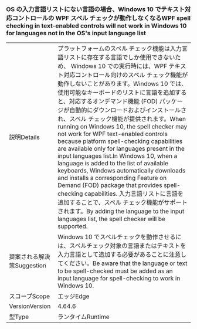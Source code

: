 ### <a name="wpf-spell-checking-in-text-enabled-controls-will-not-work-in-windows-10-for-languages-not-in-the-oss-input-language-list"></a><span data-ttu-id="b2076-101">OS の入力言語リストにない言語の場合、Windows 10 でテキスト対応コントロールの WPF スペル チェックが動作しなくなる</span><span class="sxs-lookup"><span data-stu-id="b2076-101">WPF spell checking in text-enabled controls will not work in Windows 10 for languages not in the OS's input language list</span></span>

|   |   |
|---|---|
|<span data-ttu-id="b2076-102">説明</span><span class="sxs-lookup"><span data-stu-id="b2076-102">Details</span></span>|<span data-ttu-id="b2076-103">プラットフォームのスペル チェック機能は入力言語リストに存在する言語でしか使用できないため、 Windows 10 での実行時には、WPF テキスト対応コントロール向けのスペル チェック機能が動作しないことがあります。Windows 10 では、使用可能なキーボードのリストに言語を追加すると、対応するオンデマンド機能 (FOD) パッケージが自動的にダウンロードおよびインストールされ、スペル チェック機能が提供されます。</span><span class="sxs-lookup"><span data-stu-id="b2076-103">When running on Windows 10, the spell checker may not work for WPF text-enabled controls because platform spell-checking capabilities are available only for languages present in the input languages list.In Windows 10, when a language is added to the list of available keyboards, Windows automatically downloads and installs a corresponding Feature on Demand (FOD) package that provides spell-checking capabilities.</span></span> <span data-ttu-id="b2076-104">入力言語リストに言語を追加することで、スペル チェック機能がサポートされます。</span><span class="sxs-lookup"><span data-stu-id="b2076-104">By adding the language to the input languages list, the spell checker will be supported.</span></span>|
|<span data-ttu-id="b2076-105">提案される解決策</span><span class="sxs-lookup"><span data-stu-id="b2076-105">Suggestion</span></span>|<span data-ttu-id="b2076-106">Windows 10 でスペルチェックを動作させるには、スペルチェック対象の言語またはテキストを入力言語として追加する必要があることに注意してください。</span><span class="sxs-lookup"><span data-stu-id="b2076-106">Be aware that the language or text to be spell-checked must be added as an input language for spell-checking to work in Windows 10.</span></span>|
|<span data-ttu-id="b2076-107">スコープ</span><span class="sxs-lookup"><span data-stu-id="b2076-107">Scope</span></span>|<span data-ttu-id="b2076-108">エッジ</span><span class="sxs-lookup"><span data-stu-id="b2076-108">Edge</span></span>|
|<span data-ttu-id="b2076-109">Version</span><span class="sxs-lookup"><span data-stu-id="b2076-109">Version</span></span>|<span data-ttu-id="b2076-110">4.6</span><span class="sxs-lookup"><span data-stu-id="b2076-110">4.6</span></span>|
|<span data-ttu-id="b2076-111">型</span><span class="sxs-lookup"><span data-stu-id="b2076-111">Type</span></span>|<span data-ttu-id="b2076-112">ランタイム</span><span class="sxs-lookup"><span data-stu-id="b2076-112">Runtime</span></span>|

